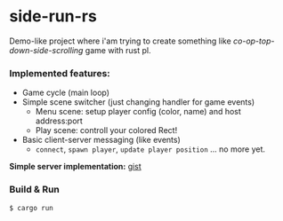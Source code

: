 # side-run-rs

Demo-like project where i'am trying to create something like *co-op-top-down-side-scrolling* game with rust pl. 

### Implemented features:
* Game cycle (main loop)
* Simple scene switcher (just changing handler for game events)
  * Menu scene: setup player config (color, name) and host address:port
  * Play scene: controll your colored Rect!
* Basic client-server messaging (like events)
  * `connect`, `spawn player`, `update player position` ... no more yet.
  
**Simple server implementation:** [gist](https://gist.github.com/reeFridge/055fb15bae40056d8b92c73965146c5b)

### Build & Run

`$ cargo run`
